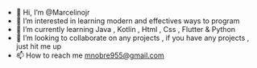- 👋 Hi, I’m @Marcelinojr
- 👀 I’m interested in learning modern and effectives ways to program
- 🌱 I’m currently learning Java , Kotlin , Html , Css , Flutter & Python
- 💞️ I’m looking to collaborate on any projects , if you have any projects , just hit me up
- 📫 How to reach me mnobre955@gmail.com

<!---
Marcelinojr/Marcelinojr is a ✨ special ✨ repository because its `README.md` (this file) appears on your GitHub profile.
You can click the Preview link to take a look at your changes.
--->
